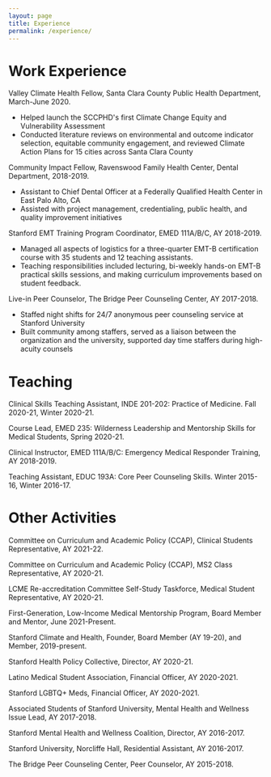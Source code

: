 ```yaml
---
layout: page
title: Experience
permalink: /experience/
---
```


 
# Work Experience
Valley Climate Health Fellow, Santa Clara County Public Health Department, March-June 2020.
<ul>
    <li>Helped launch the SCCPHD's first Climate Change Equity and Vulnerability Assessment</li>
    <li>Conducted literature reviews on environmental and outcome indicator selection, equitable community engagement, and reviewed Climate Action Plans for 15 cities across Santa Clara County</li>
    </li>
</ul>


Community Impact Fellow, Ravenswood Family Health Center, Dental Department, 2018-2019.
<ul>
    <li>Assistant to Chief Dental Officer at a Federally Qualified Health Center in East Palo Alto, CA</li>
    <li>Assisted with project management, credentialing, public health, and quality improvement initiatives </li>
    </li>
</ul>

Stanford EMT Training Program Coordinator, EMED 111A/B/C, AY 2018-2019.
<ul>
    <li>Managed all aspects of logistics for a three-quarter EMT-B certification course with 35 students and 12 teaching assistants.</li>
    <li>Teaching responsibilities included lecturing, bi-weekly hands-on EMT-B practical skills sessions, and making curriculum improvements based on student feedback.</li>
 </li>
</ul>

Live-in Peer Counselor, The Bridge Peer Counseling Center, AY 2017-2018.

<ul>
    <li>Staffed night shifts for 24/7 anonymous peer counseling service at Stanford University</li>
    <li>Built community among staffers, served as a liaison between the organization and the university, supported day time staffers during high-acuity counsels</li>
 </li>
</ul>

# Teaching

Clinical Skills Teaching Assistant, INDE 201-202: Practice of Medicine. Fall 2020-21, Winter 2020-21.

Course Lead, EMED 235: Wilderness Leadership and Mentorship Skills for Medical Students, Spring 2020-21.

Clinical Instructor, EMED 111A/B/C:  Emergency Medical Responder Training, AY 2018-2019.

Teaching Assistant, EDUC 193A: Core Peer Counseling Skills. Winter 2015-16, Winter 2016-17.

# Other Activities

Committee on Curriculum and Academic Policy (CCAP), Clinical Students Representative, AY 2021-22.

Committee on Curriculum and Academic Policy (CCAP), MS2 Class Representative, AY 2020-21.

LCME Re-accreditation Committee Self-Study Taskforce, Medical Student Representative, AY 2020-21.

First-Generation, Low-Income Medical Mentorship Program, Board Member and Mentor, June 2021-Present.

Stanford Climate and Health, Founder, Board Member (AY 19-20), and Member, 2019-present.

Stanford Health Policy Collective, Director, AY 2020-21.

Latino Medical Student Association, Financial Officer, AY 2020-2021.

Stanford LGBTQ+ Meds, Financial Officer, AY 2020-2021.

Associated Students of Stanford University, Mental Health and Wellness Issue Lead, AY 2017-2018.

Stanford Mental Health and Wellness Coalition, Director, AY 2016-2017.

Stanford University, Norcliffe Hall, Residential Assistant, AY 2016-2017.

The Bridge Peer Counseling Center, Peer Counselor, AY 2015-2018.



